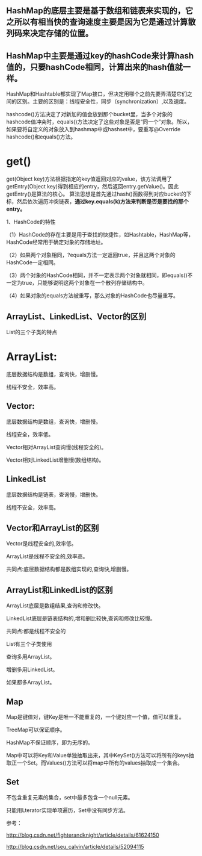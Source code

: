## HashMap的底层主要是基于数组和链表来实现的，它之所以有相当快的查询速度主要是因为它是通过计算散列码来决定存储的位置。

## HashMap中主要是通过key的hashCode来计算hash值的，只要hashCode相同，计算出来的hash值就一样。


HashMap和Hashtable都实现了Map接口，但决定用哪个之前先要弄清楚它们之间的区别。主要的区别是：线程安全性，同步（synchronization）,以及速度。

hashcode()方法决定了对新加的值会放到那个bucket里，当多个对象的hashcode值冲突时，equals()方法决定了这些对象是否是“同一个”对象。所以，如果要将自定义的对象放入到hashmap中或hashset中，要重写@Override hashcode()和equals()方法。

# get()

get(Object key)方法根据指定的key值返回对应的value，该方法调用了getEntry(Object key)得到相应的entry，然后返回entry.getValue()。因此getEntry()是算法的核心。
算法思想是首先通过hash()函数得到对应bucket的下标，然后依次遍历冲突链表，**通过key.equals(k)方法来判断是否是要找的那个entry。**

1、HashCode的特性

（1）HashCode的存在主要是用于查找的快捷性，如Hashtable，HashMap等，HashCode经常用于确定对象的存储地址。

（2）如果两个对象相同，?equals方法一定返回true，并且这两个对象的HashCode一定相同。

（3）两个对象的HashCode相同，并不一定表示两个对象就相同，即equals()不一定为true，只能够说明这两个对象在一个散列存储结构中。

（4）如果对象的equals方法被重写，那么对象的HashCode也尽量重写。


## ArrayList、LinkedList、Vector的区别

List的三个子类的特点

# ArrayList:

底层数据结构是数组，查询快，增删慢。

线程不安全，效率高。

## Vector:

底层数据结构是数组，查询快，增删慢。

线程安全，效率低。

Vector相对ArrayList查询慢(线程安全的)。

Vector相对LinkedList增删慢(数组结构)。

## LinkedList

底层数据结构是链表，查询慢，增删快。

线程不安全，效率高。

## Vector和ArrayList的区别

Vector是线程安全的,效率低。

ArrayList是线程不安全的,效率高。

共同点:底层数据结构都是数组实现的,查询快,增删慢。

## ArrayList和LinkedList的区别

ArrayList底层是数组结果,查询和修改快。

LinkedList底层是链表结构的,增和删比较快,查询和修改比较慢。

共同点:都是线程不安全的

List有三个子类使用

查询多用ArrayList。

增删多用LinkedList。

如果都多ArrayList。

## Map

Map是键值对，键Key是唯一不能重复的，一个键对应一个值，值可以重复。 

TreeMap可以保证顺序。

HashMap不保证顺序，即为无序的。

Map中可以将Key和Value单独抽取出来，其中KeySet()方法可以将所有的keys抽取正一个Set。而Values()方法可以将map中所有的values抽取成一个集合。

## Set

不包含重复元素的集合，set中最多包含一个null元素。

只能用Lterator实现单项遍历，Set中没有同步方法。

参考：

http://blog.csdn.net/fighterandknight/article/details/61624150

http://blog.csdn.net/seu_calvin/article/details/52094115
